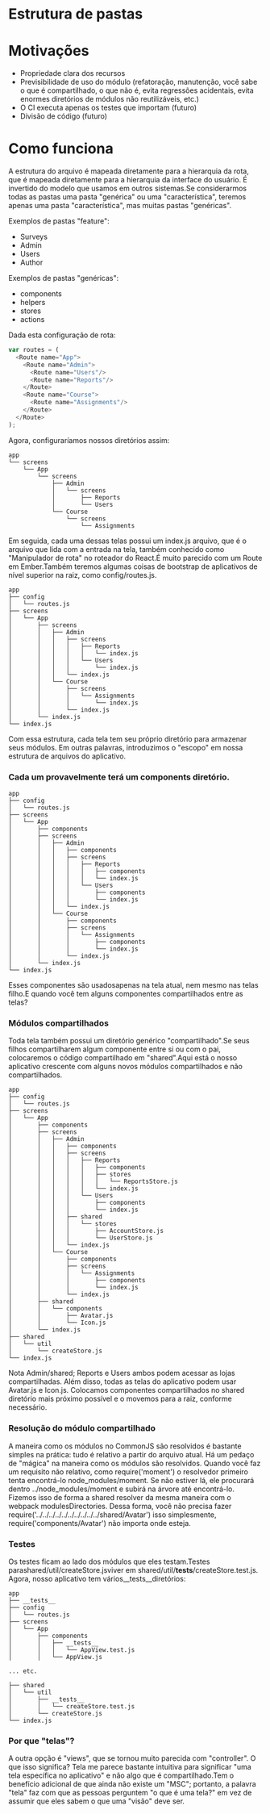 # Estrutura de pastas


# Motivações
- Propriedade clara dos recursos
- Previsibilidade de uso do módulo (refatoração, manutenção, você sabe o que é compartilhado, o que não é, evita regressões acidentais, evita enormes diretórios de módulos não reutilizáveis, etc.)
- O CI executa apenas os testes que importam (futuro)
- Divisão de código (futuro)


# Como funciona
A estrutura do arquivo é mapeada diretamente para a hierarquia da rota, que é mapeada diretamente para a hierarquia da interface do usuário.
É invertido do modelo que usamos em outros sistemas.Se considerarmos todas as pastas uma pasta "genérica" ou uma "característica", teremos apenas uma pasta "característica", mas muitas pastas "genéricas".

Exemplos de pastas "feature":

- Surveys
- Admin
- Users
- Author



Exemplos de pastas "genéricas":

- components
- helpers
- stores
- actions



Dada esta configuração de rota:

```js
var routes = (
  <Route name="App">
    <Route name="Admin">
      <Route name="Users"/>
      <Route name="Reports"/>
    </Route>
    <Route name="Course">
      <Route name="Assignments"/>
    </Route>
  </Route>
);
```





Agora, configuraríamos nossos diretórios assim:

```
app
└── screens
    └── App
        └── screens
            ├── Admin
            │   └── screens
            │       ├── Reports
            │       └── Users
            └── Course
                └── screens
                    └── Assignments
```

Em seguida, cada uma dessas telas possui um index.js arquivo, que é o arquivo que lida com a entrada na tela, também conhecido como "Manipulador de rota" no roteador do React.É muito parecido com um Route em Ember.Também teremos algumas coisas de bootstrap de aplicativos de nível superior na raiz, como config/routes.js.

```
app
├── config
│   └── routes.js
├── screens
│   └── App
│       ├── screens
│       │   ├── Admin
│       │   │   ├── screens
│       │   │   │   ├── Reports
│       │   │   │   │   └── index.js
│       │   │   │   └── Users
│       │   │   │       └── index.js
│       │   │   └── index.js
│       │   └── Course
│       │       ├── screens
│       │       │   └── Assignments
│       │       │       └── index.js
│       │       └── index.js
│       └── index.js
└── index.js
```








Com essa estrutura, cada tela tem seu próprio diretório para armazenar seus módulos. Em outras palavras, introduzimos o "escopo" em nossa estrutura de arquivos do aplicativo.
### Cada um provavelmente terá um components diretório.

```
app
├── config
│   └── routes.js
├── screens
│   └── App
│       ├── components
│       ├── screens
│       │   ├── Admin
│       │   │   ├── components
│       │   │   ├── screens
│       │   │   │   ├── Reports
│       │   │   │   │   ├── components
│       │   │   │   │   └── index.js
│       │   │   │   └── Users
│       │   │   │       ├── components
│       │   │   │       └── index.js
│       │   │   └── index.js
│       │   └── Course
│       │       ├── components
│       │       ├── screens
│       │       │   └── Assignments
│       │       │       ├── components
│       │       │       └── index.js
│       │       └── index.js
│       └── index.js
└── index.js
```





Esses componentes são usadosapenas na tela atual, nem mesmo nas telas filho.E quando você tem alguns componentes compartilhados entre as telas?


### Módulos compartilhados

Toda tela também possui um diretório genérico "compartilhado".Se seus filhos compartilharem algum componente entre si ou com o pai, colocaremos o código compartilhado em "shared".Aqui está o nosso aplicativo crescente com alguns novos módulos compartilhados e não compartilhados.


```
app
├── config
│   └── routes.js
├── screens
│   └── App
│       ├── components
│       ├── screens
│       │   ├── Admin
│       │   │   ├── components
│       │   │   ├── screens
│       │   │   │   ├── Reports
│       │   │   │   │   ├── components
│       │   │   │   │   ├── stores
│       │   │   │   │   │   └── ReportsStore.js
│       │   │   │   │   └── index.js
│       │   │   │   └── Users
│       │   │   │       ├── components
│       │   │   │       └── index.js
│       │   │   ├── shared
│       │   │   │   └── stores
│       │   │   │       ├── AccountStore.js
│       │   │   │       └── UserStore.js
│       │   │   └── index.js
│       │   └── Course
│       │       ├── components
│       │       ├── screens
│       │       │   └── Assignments
│       │       │       ├── components
│       │       │       └── index.js
│       │       └── index.js
│       ├── shared
│       │   └── components
│       │       ├── Avatar.js
│       │       └── Icon.js
│       └── index.js
├── shared
│   └── util
│       └── createStore.js
└── index.js
```


Nota Admin/shared; Reports e Users ambos podem acessar as lojas compartilhadas. 
Além disso, todas as telas do aplicativo podem usar Avatar.js e Icon.js.
Colocamos componentes compartilhados no shared diretório mais próximo possível e o movemos para a raiz, conforme necessário.






### Resolução do módulo compartilhado

A maneira como os módulos no CommonJS são resolvidos é bastante simples na prática: tudo é relativo a partir do arquivo atual.
Há um pedaço de "mágica" na maneira como os módulos são resolvidos. Quando você faz um requisito não relativo, como require('moment') o resolvedor primeiro tenta encontrá-lo node_modules/moment. Se não estiver lá, ele procurará dentro ../node_modules/moment e subirá na árvore até encontrá-lo.
Fizemos isso de forma a shared resolver da mesma maneira com o webpack modulesDirectories. 
Dessa forma, você não precisa fazer require('../../../../../../../../../../shared/Avatar') isso simplesmente, require('components/Avatar') não importa onde esteja.

### Testes

Os testes ficam ao lado dos módulos que eles testam.Testes parashared/util/createStore.jsviver em shared/util/__tests__/createStore.test.js.
Agora, nosso aplicativo tem vários__tests__diretórios:


```
app
├── __tests__
├── config
│   └── routes.js
├── screens
│   └── App
│       ├── components
│       │   ├── __tests__
│       │   │   └── AppView.test.js
│       │   └── AppView.js

... etc.

├── shared
│   └── util
│       ├── __tests__
│       │   └── createStore.test.js
│       └── createStore.js
└── index.js
```




### Por que "telas"?
A outra opção é "views", que se tornou muito parecida com "controller". 
O que isso significa?
Tela me parece bastante intuitiva para significar "uma tela específica no aplicativo" e não algo que é compartilhado.Tem o benefício adicional de que ainda não existe um "MSC"; portanto, a palavra "tela" faz com que as pessoas perguntem "o que é uma tela?" em vez de assumir que eles sabem o que uma "visão" deve ser.


